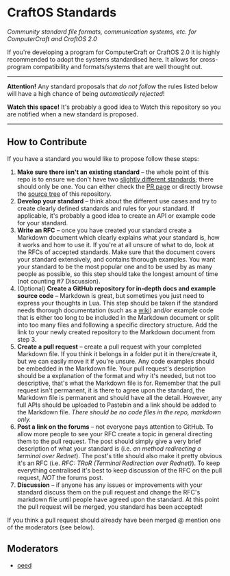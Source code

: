 # CraftOS Standards

*Community standard file formats, communication systems, etc. for ComputerCraft and CraftOS 2.0*

If you're developing a program for ComputerCraft or CraftOS 2.0 it is highly recommended to adopt the systems standardised here. It allows for cross-program compatibility and formats/systems that are well thought out.

----

**Attention!** Any standard proposals that _do not follow_ the rules listed below will have a high chance of being _automatically rejected_!

**Watch this space!** It's probably a good idea to Watch this repository so you are notified when a new standard is proposed.

----

## How to Contribute

If you have a standard you would like to propose follow these steps:

1. **Make sure there isn't an existing standard** – the whole point of this repo is to ensure we don't have two [slightly different standards](https://xkcd.com/927/); there should only be one. You can either check the [PR page](https://github.com/oeed/CraftOS-Standards/pulls?utf8=%E2%9C%93&q=is%3Apr) or directly browse the [source tree](https://github.com/oeed/CraftOS-Standards/tree/master/) of this repository.
2. **Develop your standard** – think about the different use cases and try to create clearly defined standards and rules for your standard. If applicable, it's probably a good idea to create an API or example code for your standard.
3. **Write an RFC** – once you have created your standard create a Markdown document which clearly explains what your standard is, how it works and how to use it. If you're at all unsure of what to do, look at the RFCs of accepted standards. Make sure that the document covers your standard extensively, and contains thorough examples. You want your standard to be the most popular one and to be used by as many people as possible, so this step should take the longest amount of time (not counting #7 Discussion).
4. (Optional) **Create a GitHub repository for in-depth docs and example source code** – Markdown is great, but sometimes you just need to express your thoughts in Lua. This step should be taken if the standard needs thorough documentation (such as a [wiki](https://help.github.com/articles/about-github-wikis/)) and/or example code that is either too long to be included in the Markdown document or split into too many files and following a specific directory structure. Add the link to your newly created repository to the Markdown document from step 3.
5. **Create a pull request** – create a pull request with your completed Markdown file. If you think it belongs in a folder put it in there/create it, but we can easily move it if you're unsure. Any code examples should be embedded in the Markdown file. Your pull request's description should be a explanation of the format and why it's needed, but not too descriptive, that's what the Markdown file is for. Remember that the pull request isn't permanent, it is there to agree upon the standard, the Markdown file is permanent and should have all the detail. However, any full APIs should be uploaded to Pastebin and a link should be added to the Markdown file. *There should be no code files in the repo, markdown only.*
6. **Post a link on the forums** – not everyone pays attention to GitHub. To allow more people to see your RFC create a topic in general directing them to the pull request. The post should simply give a very brief description of what your standard is (i.e. *an method redirecting a terminal over Rednet*). The post's title should also make it pretty obvious it's an RFC (i.e. *RFC: TRoR (Terminal Redirection over Rednet)*). To keep everything centralised it's best to keep discussion of the RFC on the pull request, *NOT* the forums post.
7. **Discussion** – if anyone has any issues or improvements with your standard discuss them on the pull request and change the RFC's markdown file until people have agreed upon the standard. At this point the pull request will be merged, you standard has been accepted!

If you think a pull request should already have been merged @ mention one of the moderators (see below).

## Moderators

- [oeed](https://github.com/oeed)
